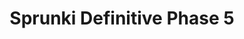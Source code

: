 ---
slug: sprunki-definitive-phase-5-1845
title: Sprunki Definitive Phase 5
description: "Sprunki Definitive Phase 5 is an exciting online game. Play for free directly in your browser!"
icon: /images/popular_mods/Sprunki Definitive Phase 5.png
url: https://wowtbc.net/sprunkin/definitive-phase5/index.html
previewImage: /images/popular_mods/Sprunki Definitive Phase 5.png
type: popular mods

# SEO配置
seo:
  title: "Sprunki Definitive Phase 5 - Play Free Online Game | Fun Browser Games"
  description: "Sprunki Definitive Phase 5 - Play this fun online game for free in your browser. No download required!"
  ogImage: "/images/popular_mods/Sprunki Definitive Phase 5.png"
  keywords: "sprunki-definitive-phase-5-1845, online game, browser game, free game, popular mods game, play online"

videoUrls:
  - https://www.youtube.com/embed/example1
  - https://www.youtube.com/embed/example2

whyPlay:
  title: "Why Play Sprunki Definitive Phase 5?"
  items:
    - "Immersive Gameplay: Sprunki Definitive Phase 5 offers an engaging and immersive gaming experience that will keep you entertained for hours"
    - "Challenging Levels: Test your skills with increasingly difficult challenges and obstacles"
    - "Beautiful Graphics: Enjoy stunning visuals and smooth animations that bring the game world to life"
    - "Regular Updates: New content and features are added regularly to keep the game fresh and exciting"
    - "Free to Play: Experience all the fun without spending a penny"
    - "Community Features: Connect with other players, share strategies, and compete for high scores"
    - "Cross-Platform: Play on any device with a web browser, no downloads required"

features:
  title: "Key Features of Sprunki Definitive Phase 5"
  image: "/images/popular_mods/Sprunki Definitive Phase 5.png"
  items:
    - "Intuitive Controls: Easy to learn controls make Sprunki Definitive Phase 5 accessible for players of all skill levels"
    - "Multiple Game Modes: Enjoy various gameplay options that provide different challenges and experiences"
    - "Character Customization: Personalize your gaming experience with unique characters and items"
    - "Achievement System: Complete special tasks to earn rewards and recognition"
    - "Leaderboards: Compete with players worldwide and see who can achieve the highest scores"

characteristics:
  title: "Game Characteristics"
  image: "/images/popular_mods/Sprunki Definitive Phase 5.png"
  items:
    - "Genre: Popular mods game with elements of strategy and skill"
    - "Difficulty: Suitable for both casual gamers and those seeking a challenge"
    - "Play Time: Quick sessions or extended gameplay, depending on your preference"
    - "Art Style: Vibrant and engaging visuals that enhance the gaming experience"
    - "Sound Design: Immersive audio that complements the gameplay perfectly"

info: "Sprunki Definitive Phase 5 is an exciting online game that offers players a unique and engaging gaming experience. With its intuitive controls, stunning visuals, and challenging gameplay, Sprunki Definitive Phase 5 provides hours of entertainment for players of all ages and skill levels. Whether you're looking for a quick gaming session during a break or an extended play session, Sprunki Definitive Phase 5 delivers an immersive experience that will keep you coming back for more. The game features multiple levels of increasing difficulty, ensuring that players are constantly challenged as they progress. With regular updates adding new content and features, Sprunki Definitive Phase 5 remains fresh and exciting, providing endless entertainment options for its growing community of players."

howToPlayIntro: "Welcome to Sprunki Definitive Phase 5! This guide will walk you through the basics and help you master the game. Whether you're a beginner or looking to improve your skills, these tips and instructions will enhance your gaming experience."

howToPlaySteps:
  - title: "Getting Started"
    description: "Begin your Sprunki Definitive Phase 5 adventure by familiarizing yourself with the controls. Use your keyboard or mouse to navigate through the game interface. The tutorial will guide you through the basic mechanics and help you understand the objectives."
  - title: "Understanding the Objectives"
    description: "In Sprunki Definitive Phase 5, your main goal is to progress through levels by completing specific objectives. Each level presents unique challenges that require different strategies and approaches."
  - title: "Mastering the Controls"
    description: "Practice using the controls to improve your precision and reaction time. Sprunki Definitive Phase 5 requires quick reflexes and strategic thinking to overcome obstacles and defeat opponents."
  - title: "Utilizing Power-ups"
    description: "Collect power-ups throughout the game to enhance your abilities and overcome difficult challenges. Each power-up offers unique advantages that can be crucial for success."
  - title: "Developing Strategies"
    description: "As you progress in Sprunki Definitive Phase 5, develop effective strategies for different scenarios. Analyze patterns, anticipate challenges, and adapt your approach to maximize your performance."

faq:
  title: "Frequently Asked Questions about Sprunki Definitive Phase 5"
  items:
    - question: "Is Sprunki Definitive Phase 5 free to play?"
      answer: "Yes, Sprunki Definitive Phase 5 is completely free to play directly in your web browser. No downloads or purchases are required to enjoy the full game experience."
    - question: "Can I play Sprunki Definitive Phase 5 on mobile devices?"
      answer: "Yes, Sprunki Definitive Phase 5 is optimized for both desktop and mobile play. You can enjoy the game on any device with a web browser and internet connection."
    - question: "Are there any in-game purchases?"
      answer: "While Sprunki Definitive Phase 5 is free to play, there may be optional in-game purchases available for cosmetic items or additional features that don't affect core gameplay."
    - question: "How often is Sprunki Definitive Phase 5 updated?"
      answer: "The developers regularly update Sprunki Definitive Phase 5 with new content, features, and improvements based on player feedback and game performance."
    - question: "Can I play Sprunki Definitive Phase 5 offline?"
      answer: "Currently, Sprunki Definitive Phase 5 requires an internet connection to play as it's a browser-based online game."
    - question: "Is Sprunki Definitive Phase 5 suitable for children?"
      answer: "Yes, Sprunki Definitive Phase 5 is designed to be family-friendly and suitable for players of all ages."
    - question: "How do I report bugs or issues?"
      answer: "If you encounter any problems while playing Sprunki Definitive Phase 5, you can report them through the game's support page or contact the developers directly through their website."
    - question: "Still Have Questions?"
      answer: "If you have additional questions about Sprunki Definitive Phase 5 that aren't covered in this FAQ, please visit our support center or contact our customer service team for assistance."
---